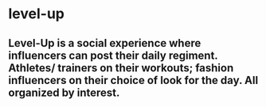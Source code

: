 # level-up

## Level-Up is a social experience where influencers can post their daily regiment. Athletes/ trainers on their workouts; fashion influencers on their choice of look for the day. All organized by interest.
